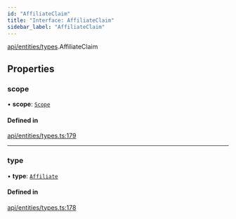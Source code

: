```yaml
---
id: "AffiliateClaim"
title: "Interface: AffiliateClaim"
sidebar_label: "AffiliateClaim"
---
```


[api/entities/types](../../../../../modules/API/Entities/Types/Types.md).AffiliateClaim

## Properties

### scope

• **scope**: [`Scope`](../Scope/Scope.md)

#### Defined in

[api/entities/types.ts:179](https://github.com/PolymeshAssociation/polymesh-sdk/blob/c8da9dfce/src/api/entities/types.ts#L179)

___

### type

• **type**: [`Affiliate`](../../../../../enums/API/Entities/Types/ClaimType/ClaimType.md#affiliate)

#### Defined in

[api/entities/types.ts:178](https://github.com/PolymeshAssociation/polymesh-sdk/blob/c8da9dfce/src/api/entities/types.ts#L178)
